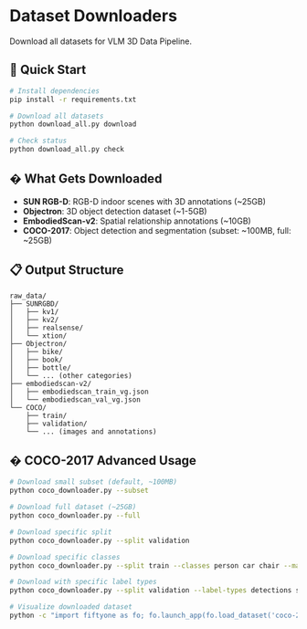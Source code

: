 # Dataset Downloaders

Download all datasets for VLM 3D Data Pipeline.

## 🚀 Quick Start

```bash
# Install dependencies
pip install -r requirements.txt

# Download all datasets
python download_all.py download

# Check status
python download_all.py check
```

## � What Gets Downloaded

- **SUN RGB-D**: RGB-D indoor scenes with 3D annotations (~25GB)
- **Objectron**: 3D object detection dataset (~1-5GB)
- **EmbodiedScan-v2**: Spatial relationship annotations (~10GB)
- **COCO-2017**: Object detection and segmentation (subset: ~100MB, full: ~25GB)

## 📋 Output Structure

```
raw_data/
├── SUNRGBD/
│   ├── kv1/
│   ├── kv2/
│   ├── realsense/
│   └── xtion/
├── Objectron/
│   ├── bike/
│   ├── book/
│   ├── bottle/
│   └── ... (other categories)
├── embodiedscan-v2/
│   ├── embodiedscan_train_vg.json
│   └── embodiedscan_val_vg.json
└── COCO/
    ├── train/
    ├── validation/
    └── ... (images and annotations)
```

## � COCO-2017 Advanced Usage

```bash
# Download small subset (default, ~100MB)
python coco_downloader.py --subset

# Download full dataset (~25GB)
python coco_downloader.py --full

# Download specific split
python coco_downloader.py --split validation

# Download specific classes
python coco_downloader.py --split train --classes person car chair --max-samples 100

# Download with specific label types
python coco_downloader.py --split validation --label-types detections segmentations

# Visualize downloaded dataset
python -c "import fiftyone as fo; fo.launch_app(fo.load_dataset('coco-2017'))"
```
